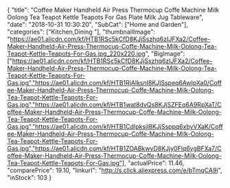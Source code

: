 {
	"title": "Coffee Maker Handheld Air Press Thermocup Coffe Machine Milk Oolong Tea Teapot Kettle Teapots For Gas Plate Milk Jug Tableware",
	"date": "2018-10-31 10:30:20",
	"SubCat": ["Home and Garden"],
	"categories": ["Kitchen,Dining "],
	"thumbnailImage": "https://ae01.alicdn.com/kf/HTB1RSc5kCfD8KJjSszhq6zIJFXa2/Coffee-Maker-Handheld-Air-Press-Thermocup-Coffe-Machine-Milk-Oolong-Tea-Teapot-Kettle-Teapots-For-Gas.jpg_220x220.jpg",
	"BigImage": ["https://ae01.alicdn.com/kf/HTB1RSc5kCfD8KJjSszhq6zIJFXa2/Coffee-Maker-Handheld-Air-Press-Thermocup-Coffe-Machine-Milk-Oolong-Tea-Teapot-Kettle-Teapots-For-Gas.jpg","https://ae01.alicdn.com/kf/HTB1RjAlksnI8KJjSspeq6AwIpXa0/Coffee-Maker-Handheld-Air-Press-Thermocup-Coffe-Machine-Milk-Oolong-Tea-Teapot-Kettle-Teapots-For-Gas.jpg","https://ae01.alicdn.com/kf/HTB1wat8dvQs8KJjSZFEq6A9RpXaT/Coffee-Maker-Handheld-Air-Press-Thermocup-Coffe-Machine-Milk-Oolong-Tea-Teapot-Kettle-Teapots-For-Gas.jpg","https://ae01.alicdn.com/kf/HTB1CdIpksjI8KJjSsppq6xbyVXaK/Coffee-Maker-Handheld-Air-Press-Thermocup-Coffe-Machine-Milk-Oolong-Tea-Teapot-Kettle-Teapots-For-Gas.jpg","https://ae01.alicdn.com/kf/HTB1ZOABkwvD8KJjy0Flq6ygBFXa7/Coffee-Maker-Handheld-Air-Press-Thermocup-Coffe-Machine-Milk-Oolong-Tea-Teapot-Kettle-Teapots-For-Gas.jpg"],
	"actualPrice": 11.46,
	"comparePrice": 19.10,
	"linkurl": "http://s.click.aliexpress.com/e/bTmqCA9i",
	"inStock": 103
}
